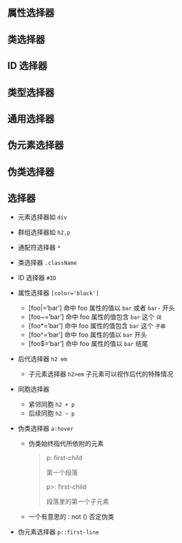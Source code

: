
## 属性选择器

## 类选择器

## ID 选择器

## 类型选择器

## 通用选择器




## 伪元素选择器

## 伪类选择器


## 选择器

- 元素选择器如 `div`

- 群组选择器如 `h2,p`

- 通配符选择器 `*`  

- 类选择器 `.className`

- ID 选择器 `#ID`

- 属性选择器 `[color='black']`

  - [foo|=‘bar’] 命中 foo 属性的值以 `bar` 或者 `bar-` 开头
  - [foo~=‘bar’] 命中 foo 属性的值包含 `bar` 这个 `词` 
  - [foo*=‘bar’] 命中 foo 属性的值包含 `bar` 这个 `子串`
  - [foo^=‘bar’] 命中 foo 属性的值以 `bar` 开头
  - [foo$=‘bar’] 命中 foo 属性的值以 `bar` 结尾

- 后代选择器 `h2 em`

  - 子元素选择器 `h2>em` 子元素可以视作后代的特殊情况

- 同胞选择器

  - 紧邻同胞 `h2 + p`
  - 后续同胞 `h2 ~ p`

- 伪类选择器 `a:hover`

  - 伪类始终指代所依附的元素

    >p: first-child
    >
    >第一个段落
    >
    >p>: first-child
    >
    >段落里的第一个子元素

  - 一个有意思的 : not () 否定伪类 

- 伪元素选择器 `p::first-line`
